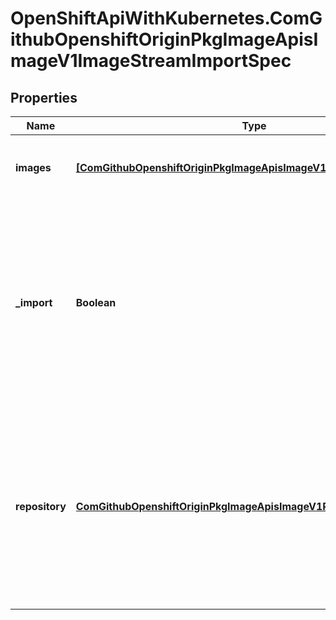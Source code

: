 # OpenShiftApiWithKubernetes.ComGithubOpenshiftOriginPkgImageApisImageV1ImageStreamImportSpec

## Properties
Name | Type | Description | Notes
------------ | ------------- | ------------- | -------------
**images** | [**[ComGithubOpenshiftOriginPkgImageApisImageV1ImageImportSpec]**](ComGithubOpenshiftOriginPkgImageApisImageV1ImageImportSpec.md) | Images are a list of individual images to import. | [optional] 
**_import** | **Boolean** | Import indicates whether to perform an import - if so, the specified tags are set on the spec and status of the image stream defined by the type meta. | 
**repository** | [**ComGithubOpenshiftOriginPkgImageApisImageV1RepositoryImportSpec**](ComGithubOpenshiftOriginPkgImageApisImageV1RepositoryImportSpec.md) | Repository is an optional import of an entire Docker image repository. A maximum limit on the number of tags imported this way is imposed by the server. | [optional] 


